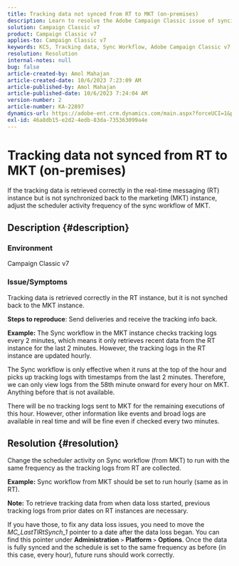 ```yaml
---
title: Tracking data not synced from RT to MKT (on-premises)
description: Learn to resolve the Adobe Campaign Classic issue of syncing tracking data from RT to MKT (on-premises).
solution: Campaign Classic v7
product: Campaign Classic v7
applies-to: Campaign Classic v7
keywords: KCS, Tracking data, Sync Workflow, Adobe Campaign Classic v7, RT, MKT
resolution: Resolution
internal-notes: null
bug: false
article-created-by: Amol Mahajan
article-created-date: 10/6/2023 7:23:09 AM
article-published-by: Amol Mahajan
article-published-date: 10/6/2023 7:24:04 AM
version-number: 2
article-number: KA-22897
dynamics-url: https://adobe-ent.crm.dynamics.com/main.aspx?forceUCI=1&pagetype=entityrecord&etn=knowledgearticle&id=bd79232d-1964-ee11-be6e-6045bd006ce9
exl-id: 46a8db15-e2d2-4edb-83da-735363099a4e
---
```

# Tracking data not synced from RT to MKT (on-premises)


If the tracking data is retrieved correctly in the real-time messaging (RT) instance but is not synchronized back to the marketing (MKT) instance, adjust the scheduler activity frequency of the sync workflow of MKT.

## Description {#description}


### Environment

Campaign Classic v7



### Issue/Symptoms

Tracking data is retrieved correctly in the RT instance, but it is not synched back to the MKT instance.



<b>Steps to reproduce</b>: Send deliveries and receive the tracking info back.



<b>Example:</b> The Sync workflow in the MKT instance checks tracking logs every 2 minutes, which means it only retrieves recent data from the RT instance for the last 2 minutes. However, the tracking logs in the RT instance are updated hourly.

The Sync workflow is only effective when it runs at the top of the hour and picks up tracking logs with timestamps from the last 2 minutes. Therefore, we can only view logs from the 58th minute onward for every hour on MKT. Anything before that is not available.

There will be no tracking logs sent to MKT for the remaining executions of this hour. However, other information like events and broad logs are available in real time and will be fine even if checked every two minutes.


## Resolution {#resolution}


Change the scheduler activity on Sync workflow (from MKT) to run with the same frequency as the tracking logs from RT are collected.

<b>Example:</b> Sync workflow from MKT should be set to run hourly (same as in RT).

<b>Note:</b> To retrieve tracking data from when data loss started, previous tracking logs from prior dates on RT instances are necessary.

If you have those, to fix any data loss issues, you need to move the *MC_LastTlRtSynch_1* pointer to a date after the data loss began. You can find this pointer under <b>Administration</b> `>`  <b>Platform</b> `>`  <b>Options</b>. Once the data is fully synced and the schedule is set to the same frequency as before (in this case, every hour), future runs should work correctly.
